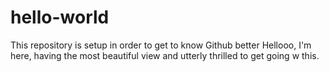 # hello-world
This repository is setup in order to get to know Github better
Hellooo, I'm here, having the most beautiful view and utterly thrilled to get going w this.
